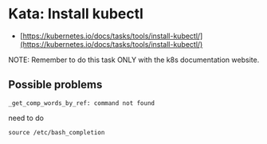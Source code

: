 # Kata: Install kubectl

- [https://kubernetes.io/docs/tasks/tools/install-kubectl/](https://kubernetes.io/docs/tasks/tools/install-kubectl/)

NOTE: Remember to do this task ONLY with the k8s documentation website.

## Possible problems

    _get_comp_words_by_ref: command not found

need to do

    source /etc/bash_completion